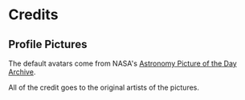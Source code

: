 # Credits

## Profile Pictures

The default avatars come from NASA's [Astronomy Picture of the Day Archive](https://apod.nasa.gov/apod/archivepix.html).

All of the credit goes to the original artists of the pictures.
